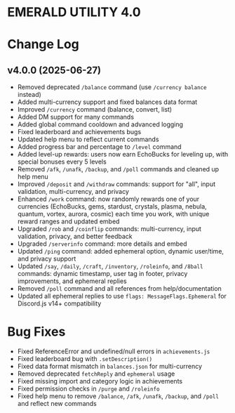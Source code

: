 # EMERALD UTILITY 4.0


# Change Log

## v4.0.0 (2025-06-27)
- Removed deprecated `/balance` command (use `/currency balance` instead)
- Added multi-currency support and fixed balances data format
- Improved `/currency` command (balance, convert, list)
- Added DM support for many commands
- Added global command cooldown and advanced logging
- Fixed leaderboard and achievements bugs
- Updated help menu to reflect current commands
- Added progress bar and percentage to `/level` command
- Added level-up rewards: users now earn EchoBucks for leveling up, with special bonuses every 5 levels
- Removed `/afk`, `/unafk`, `/backup`, and `/poll` commands and cleaned up help menu
- Improved `/deposit` and `/withdraw` commands: support for "all", input validation, multi-currency, and privacy
- Enhanced `/work` command: now randomly rewards one of your currencies (EchoBucks, gems, stardust, crystals, plasma, nebula, quantum, vortex, aurora, cosmic) each time you work, with unique reward ranges and updated embed
- Upgraded `/rob` and `/coinflip` commands: multi-currency, input validation, privacy, and better feedback
- Upgraded `/serverinfo` command: more details and embed
- Updated `/ping` command: added ephemeral option, dynamic user/time, and privacy support
- Updated `/say`, `/daily`, `/craft`, `/inventory`, `/roleinfo`, and `/8ball` commands: dynamic timestamp, user tag in footer, privacy improvements, and ephemeral replies
- Removed `/poll` command and all references from help/documentation
- Updated all ephemeral replies to use `flags: MessageFlags.Ephemeral` for Discord.js v14+ compatibility

# Bug Fixes

- Fixed ReferenceError and undefined/null errors in `achievements.js`
- Fixed leaderboard bug with `.setDescription()`
- Fixed data format mismatch in `balances.json` for multi-currency
- Removed deprecated `fetchReply` and `ephemeral` usage
- Fixed missing import and category logic in achievements
- Fixed permission checks in `/purge` and `/roleinfo`
- Fixed help menu to remove `/balance`, `/afk`, `/unafk`, `/backup`, and `/poll` and reflect new commands
